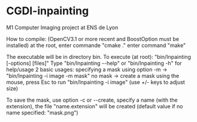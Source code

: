 # CGDI-inpainting
M1 Computer Imaging project at ENS de Lyon

How to compile: (OpenCV3.1 or more recent and BoostOption must be installed)
	at the root, enter commande "cmake ."
	enter command "make"

The executable will be in directory bin.
To execute (at root): "bin/Inpainting [-options] [files]"
Type "bin/Inpainting --help" or "bin/Inpainting -h" for help/usage
2 basic usages:
	specifying a mask using option -m -> "bin/Inpainting -i image -m mask"
	no mask -> create a mask using the mouse, press Esc to run "bin/Inpainting -i image" (use +/- keys to adjust size)

To save the mask, use option -c or --create, specify a name (with the extension), the file "name.extension" will be created (default value if no name specified: "mask.png")
